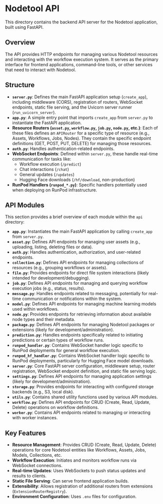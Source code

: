 # Nodetool API

This directory contains the backend API server for the Nodetool application, built using FastAPI.

## Overview

The API provides HTTP endpoints for managing various Nodetool resources and interacting with the workflow execution system. It serves as the primary interface for frontend applications, command-line tools, or other services that need to interact with Nodetool.

## Structure

- **`server.py`**: Defines the main FastAPI application setup (`create_app`), including middleware (CORS), registration of routers, WebSocket endpoints, static file serving, and the Uvicorn server runner (`run_uvicorn_server`).
- **`app.py`**: A simple entry point that imports `create_app` from `server.py` to instantiate the FastAPI application.
- **Resource Routers (`asset.py`, `workflow.py`, `job.py`, `node.py`, etc.)**: Each of these files defines an `APIRouter` for a specific type of resource (e.g., Assets, Workflows, Jobs, Nodes). They contain the specific endpoint definitions (GET, POST, PUT, DELETE) for managing those resources.
- **`auth.py`**: Handles authentication-related endpoints.
- **WebSocket Endpoints**: Defined within `server.py`, these handle real-time communication for tasks like:
  - Workflow execution (`/predict`)
  - Chat interactions (`/chat`)
  - General updates (`/updates`)
  - Hugging Face downloads (`/hf/download`, non-production)
- **RunPod Handlers (`runpod_*.py`)**: Specific handlers potentially used when deploying on RunPod infrastructure.

## API Modules

This section provides a brief overview of each module within the `api` directory:

- **`app.py`**: Instantiates the main FastAPI application by calling `create_app` from `server.py`.
- **`asset.py`**: Defines API endpoints for managing user assets (e.g., uploading, listing, deleting files or data).
- **`auth.py`**: Handles authentication, authorization, and user-related endpoints.
- **`collection.py`**: Defines API endpoints for managing collections of resources (e.g., grouping workflows or assets).
- **`file.py`**: Provides endpoints for direct file system interactions (likely intended for development/debugging).
- **`job.py`**: Defines API endpoints for managing and querying workflow execution jobs (e.g., status, results).
- **`message.py`**: Handles endpoints related to messaging, potentially for real-time communication or notifications within the system.
- **`model.py`**: Defines API endpoints for managing machine learning models used within workflows.
- **`node.py`**: Provides endpoints for retrieving information about available node types and their metadata.
- **`package.py`**: Defines API endpoints for managing Nodetool packages or extensions (likely for development/administration).
- **`prediction.py`**: Handles endpoints specifically related to initiating predictions or certain types of workflow runs.
- **`runpod_handler.py`**: Contains WebSocket handler logic specific to RunPod deployments for general workflow execution.
- **`runpod_hf_handler.py`**: Contains WebSocket handler logic specific to RunPod deployments, particularly for Hugging Face model downloads.
- **`server.py`**: Core FastAPI server configuration, middleware setup, router registration, WebSocket endpoint definition, and static file serving logic.
- **`settings.py`**: Defines API endpoints for managing application settings (likely for development/administration).
- **`storage.py`**: Provides endpoints for interacting with configured storage backends (e.g., S3, local disk).
- **`utils.py`**: Contains shared utility functions used by various API modules.
- **`workflow.py`**: Defines API endpoints for CRUD (Create, Read, Update, Delete) operations on workflow definitions.
- **`worker.py`**: Contains API endpoints related to managing or interacting with worker instances.

## Key Features

- **Resource Management**: Provides CRUD (Create, Read, Update, Delete) operations for core Nodetool entities like Workflows, Assets, Jobs, Models, Collections, etc.
- **Workflow Execution**: Initiates and monitors workflow runs via WebSocket connections.
- **Real-time Updates**: Uses WebSockets to push status updates and results to clients.
- **Static File Serving**: Can serve frontend application builds.
- **Extensibility**: Allows registration of additional routers from extensions (`ExtensionRouterRegistry`).
- **Environment Configuration**: Uses `.env` files for configuration.
